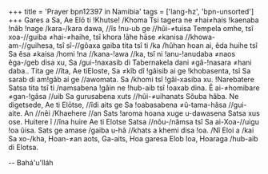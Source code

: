 +++
title = 'Prayer bpn12397 in Namibia'
tags = ['lang-hz', 'bpn-unsorted']
+++
Gares a Sa, Ae Elō ti !Khutse! /Khoma Tsi tagera ne ≠hai≠hais !kaenaba !nâb !nage /kara-/kara dawa, //îs !nu-ub ge //hûi-≠tuisa Tempela omhe, tsî xoa-//guiba ≠hai-≠haihe, tsî khora !āhe hāse ≠kanisa //khowa-am-//guihesa, tsî sî-//gôaxa gaiba tita tsî ti /ka /hûhan hoan ai, êda huihe tsî Sa êsa ≠kaisa /homi !na //kana-!awa //ka, tsî ni !anu-!anudaba ≠naos êga-/geb disa xu, Sa /gui-!naxasib di Tabernakela dani ≠gâ-!nasara ≠hani daba..
	Tita ge //îta, Ae tiEloste, Sa ≠kîb dî !gâisib ai ge !khobasenta, tsî Sa sarab di am!gâb ai ge //awomata. Sa /khomi tsî !gâi-xasiba xu. !Narebatere Satsa tita tsî ti /namsabena !gâin ne !hub-aib tsî !oaxab dina. Ê ai-≠homibare ≠gan-!gâsa //uib Sa gurusabena xuts //hûi-≠uihanats Sôuba hâba.
	Ne digetsede, Ae ti Elōtse, //îdi aits ge Sa !oabasabena ≠û-tama-hâsa //gui-aite. An //nêi /Khaehere //an Sats !aroma hoana xuge u-dawasena Satsa xus ose. Huitere î //îna huire Ae ti Elotse Satsa //nôu-/nâmsa tsî Sa ai-Xoa-//uigu !oa ûisa. Sats ge amase /gaiba u-hâ //khats a khemi disa !oa. /Nî Eloi a /kai Sa xo-/kha, Hoan-≠an aots, Ga-aits, Hoa garesa Elob loa, Hoaraga /hub-aib di Elotsa.

-- Bahá'u'lláh
